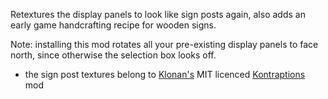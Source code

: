 Retextures the display panels to look like sign posts again, also adds an early game handcrafting recipe for wooden signs.

Note: installing this mod rotates all your pre-existing display panels to face north, since otherwise the selection box looks off.

- the sign post textures belong to [Klonan's](https://mods.factorio.com/user/klonan) MIT licenced [Kontraptions](https://mods.factorio.com/mod/Kontraptions) mod

